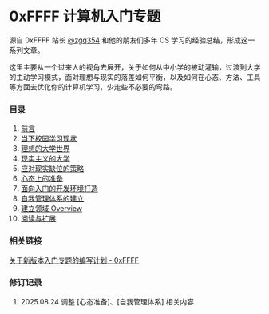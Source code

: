 
# 0xFFFF 计算机入门专题

源自 0xFFFF 站长 [@zgq354](https://github.com/zgq354) 和他的朋友们多年 CS 学习的经验总结，形成这一系列文章。

这里主要从一个过来人的视角去展开，关于如何从中小学的被动灌输，过渡到大学的主动学习模式，面对理想与现实的落差如何平衡，以及如何在心态、方法、工具等方面去优化你的计算机学习，少走些不必要的弯路。

### 目录
1. [前言](/getting-started/intro)
2. [当下校园学习现状](/getting-started/current-situation)
3. [理想的大学世界](/getting-started/ideal-university)
4. [现实主义的大学](/getting-started/realist-university)
5. [应对现实缺位的策略](/getting-started/core-strategies)
6. [心态上的准备](/getting-started/mental-preparation)
7. [面向入门的开发环境打造](/getting-started/build-env)
8. [自我管理体系的建立](/getting-started/self-management)
9. [建立领域 Overview](/getting-started/build-overview)
10. [阅读与扩展](/getting-started/more-materials)

### 相关链接
[关于新版本入门专题的编写计划 - 0xFFFF](https://0xffff.one/d/1545)

### 修订记录
1. 2025.08.24 调整 \[心态准备\]、\[自我管理体系\] 相关内容
